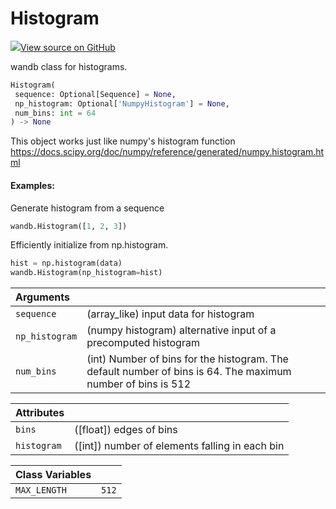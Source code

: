 # Histogram



[![](https://www.tensorflow.org/images/GitHub-Mark-32px.png)View source on GitHub](https://www.github.com/wandb/client/tree/c4726707ed83ebb270a2cf84c4fd17b8684ff699/wandb/sdk/data_types/histogram.py#L17-L95)



wandb class for histograms.

```python
Histogram(
 sequence: Optional[Sequence] = None,
 np_histogram: Optional['NumpyHistogram'] = None,
 num_bins: int = 64
) -> None
```




This object works just like numpy's histogram function
https://docs.scipy.org/doc/numpy/reference/generated/numpy.histogram.html

#### Examples:

Generate histogram from a sequence
```python
wandb.Histogram([1, 2, 3])
```

Efficiently initialize from np.histogram.
```python
hist = np.histogram(data)
wandb.Histogram(np_histogram=hist)
```



| Arguments | |
| :--- | :--- |
| `sequence` | (array_like) input data for histogram |
| `np_histogram` | (numpy histogram) alternative input of a precomputed histogram |
| `num_bins` | (int) Number of bins for the histogram. The default number of bins is 64. The maximum number of bins is 512 |





| Attributes | |
| :--- | :--- |
| `bins` | ([float]) edges of bins |
| `histogram` | ([int]) number of elements falling in each bin |





| Class Variables | |
| :--- | :--- |
| `MAX_LENGTH` | `512` |

